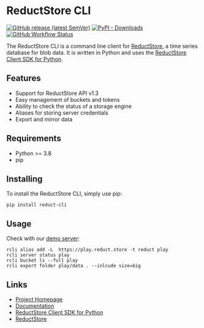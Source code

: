 # ReductStore CLI

[![GitHub release (latest SemVer)](https://img.shields.io/github/v/release/reduct-storage/reduct-cli)](https://pypi.org/project/reduct-cli)
[![PyPI - Downloads](https://img.shields.io/pypi/dm/reduct-cli)](https://pypi.org/project/reduct-cli)
[![GitHub Workflow Status](https://img.shields.io/github/actions/workflow/status/reductstore/reduct-cli/ci.yml?branch=main)](https://github.com/reductstore/reduct-cli/actions)

The ReductStore CLI is a command line client for [ReductStore](https://www.reduct.store), a time series database for
blob data. It is written in Python and uses the [ReductStore Client SDK for Python](https://py.reduct.store/).

## Features

* Support for ReductStore API v1.3
* Easy management of buckets and tokens
* Ability to check the status of a storage engine
* Aliases for storing server credentials
* Export and mirror data

## Requirements

* Python >= 3.8
* pip

## Installing

To install the ReductStore CLI, simply use pip:

```
pip install reduct-cli
```

## Usage

Check with our [demo server](https://play.reduct.store):

```shell
rcli alias add -L  https://play.reduct.store -t reduct play
rcli server status play       
rcli bucket ls --full play
rcli export folder play/data . --inlcude size=big
```

## Links

* [Project Homepage](https://www.reduct.store)
* [Documentation](https://cli.reduct.store)
* [ReductStore Client SDK for Python](https://github.com/reductstore/reduct-py)
* [ReductStore](https://github.com/reductstore/reductstore)
